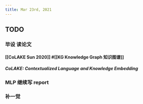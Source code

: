 ```yaml
---
title: Mar 23rd, 2021
---
```


## TODO
### 毕设 读论文
#### [[CoLAKE Sun 2020]] #[[KG Knowledge Graph 知识图谱]]
##### CoLAKE: Contextualized Language and Knowledge Embedding
#####
### MLP 继续写 report
### 补一觉
